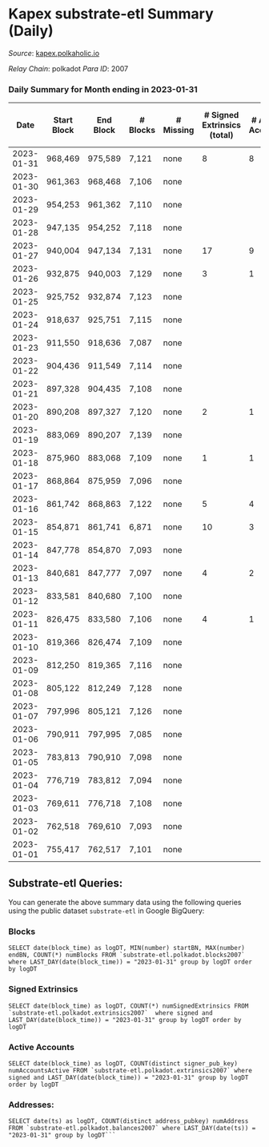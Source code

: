 # Kapex substrate-etl Summary (Daily)

_Source_: [kapex.polkaholic.io](https://kapex.polkaholic.io)

*Relay Chain*: polkadot
*Para ID*: 2007



### Daily Summary for Month ending in 2023-01-31


| Date | Start Block | End Block | # Blocks | # Missing | # Signed Extrinsics (total) | # Active Accounts | # Addresses with Balances | # Events | # Transfers | # XCM Transfers In | # XCM Transfers Out |
| ---- | ----------- | --------- | -------- | --------- | --------------------------- | ----------------- | ------------------------- | -------- | ----------- | ------------------ | ------------------- |
| 2023-01-31 | 968,469 | 975,589 | 7,121 | none  | 8 | 8 | 1,052 | 10,746 | 8  |   |   |
| 2023-01-30 | 961,363 | 968,468 | 7,106 | none  |  |  | 1,051 | 8,857 |   |   |   |
| 2023-01-29 | 954,253 | 961,362 | 7,110 | none  |  |  | 1,051 | 10,657 |   |   |   |
| 2023-01-28 | 947,135 | 954,252 | 7,118 | none  |  |  | 1,051 | 10,091 |   |   |   |
| 2023-01-27 | 940,004 | 947,134 | 7,131 | none  | 17 | 9 | 1,051 | 9,536 | 9  |   |   |
| 2023-01-26 | 932,875 | 940,003 | 7,129 | none  | 3 | 1 | 1,050 | 10,767 | 19  |   |   |
| 2023-01-25 | 925,752 | 932,874 | 7,123 | none  |  |  | 1,039 | 8,906 |   |   |   |
| 2023-01-24 | 918,637 | 925,751 | 7,115 | none  |  |  | 1,039 | 10,683 |   |   |   |
| 2023-01-23 | 911,550 | 918,636 | 7,087 | none  |  |  | 1,039 | 10,027 |   |   |   |
| 2023-01-22 | 904,436 | 911,549 | 7,114 | none  |  |  | 1,039 | 9,469 |   |   |   |
| 2023-01-21 | 897,328 | 904,435 | 7,108 | none  |  |  | 1,039 | 10,666 |   |   |   |
| 2023-01-20 | 890,208 | 897,327 | 7,120 | none  | 2 | 1 | 1,039 | 8,900 | 2  |   |   |
| 2023-01-19 | 883,069 | 890,207 | 7,139 | none  |  |  | 1,038 | 10,705 |   |   |   |
| 2023-01-18 | 875,960 | 883,068 | 7,109 | none  | 1 | 1 | 1,038 | 10,078 | 1  |   |   |
| 2023-01-17 | 868,864 | 875,959 | 7,096 | none  |  |  | 1,037 | 9,453 |   |   |   |
| 2023-01-16 | 861,742 | 868,863 | 7,122 | none  | 5 | 4 | 1,037 | 10,701 | 2  |   |   |
| 2023-01-15 | 854,871 | 861,741 | 6,871 | none  | 10 | 3 | 1,034 | 14,322 | 1,030  |   |   |
| 2023-01-14 | 847,778 | 854,870 | 7,093 | none  |  |  | 5 | 12,417 |   |   |   |
| 2023-01-13 | 840,681 | 847,777 | 7,097 | none  | 4 | 2 | 5 | 12,453 | 2  |   |   |
| 2023-01-12 | 833,581 | 840,680 | 7,100 | none  |  |  | 3 | 13,614 |   |   |   |
| 2023-01-11 | 826,475 | 833,580 | 7,106 | none  | 4 | 1 | 3 | 14,236 |   |   |   |
| 2023-01-10 | 819,366 | 826,474 | 7,109 | none  |  |  | 3 | 14,222 |   |   |   |
| 2023-01-09 | 812,250 | 819,365 | 7,116 | none  |  |  | 3 | 14,236 |   |   |   |
| 2023-01-08 | 805,122 | 812,249 | 7,128 | none  |  |  | 3 | 14,260 |   |   |   |
| 2023-01-07 | 797,996 | 805,121 | 7,126 | none  |  |  | 3 | 14,256 |   |   |   |
| 2023-01-06 | 790,911 | 797,995 | 7,085 | none  |  |  | 3 | 14,174 |   |   |   |
| 2023-01-05 | 783,813 | 790,910 | 7,098 | none  |  |  | 3 | 14,200 |   |   |   |
| 2023-01-04 | 776,719 | 783,812 | 7,094 | none  |  |  | 3 | 14,192 |   |   |   |
| 2023-01-03 | 769,611 | 776,718 | 7,108 | none  |  |  | 3 | 14,220 |   |   |   |
| 2023-01-02 | 762,518 | 769,610 | 7,093 | none  |  |  | 3 | 14,190 |   |   |   |
| 2023-01-01 | 755,417 | 762,517 | 7,101 | none  |  |  | 3 | 14,206 |   |   |   |

## Substrate-etl Queries:
You can generate the above summary data using the following queries using the public dataset `substrate-etl` in Google BigQuery:


### Blocks
```
SELECT date(block_time) as logDT, MIN(number) startBN, MAX(number) endBN, COUNT(*) numBlocks FROM `substrate-etl.polkadot.blocks2007`  where LAST_DAY(date(block_time)) = "2023-01-31" group by logDT order by logDT
```


### Signed Extrinsics
```
SELECT date(block_time) as logDT, COUNT(*) numSignedExtrinsics FROM `substrate-etl.polkadot.extrinsics2007`  where signed and LAST_DAY(date(block_time)) = "2023-01-31" group by logDT order by logDT
```


### Active Accounts
```
SELECT date(block_time) as logDT, COUNT(distinct signer_pub_key) numAccountsActive FROM `substrate-etl.polkadot.extrinsics2007` where signed and LAST_DAY(date(block_time)) = "2023-01-31" group by logDT order by logDT
```


### Addresses:
```
SELECT date(ts) as logDT, COUNT(distinct address_pubkey) numAddress FROM `substrate-etl.polkadot.balances2007` where LAST_DAY(date(ts)) = "2023-01-31" group by logDT```

